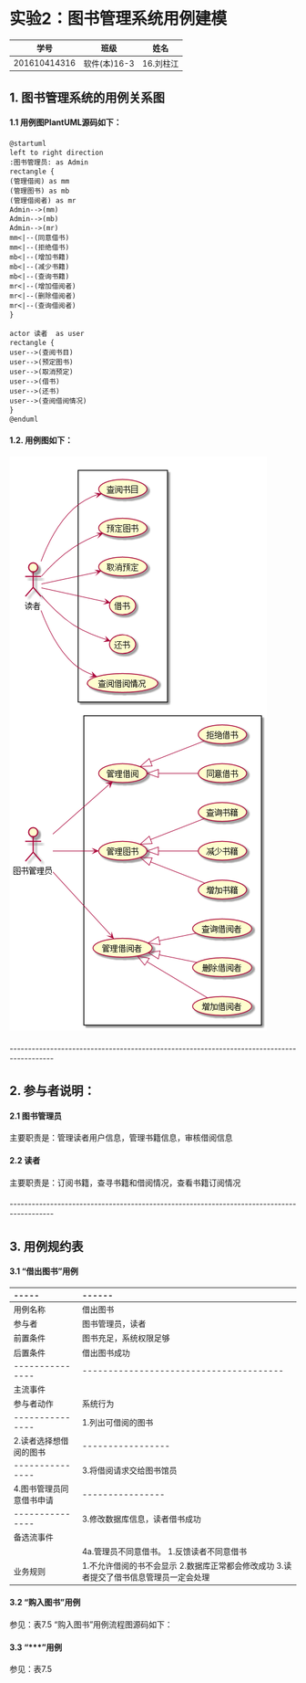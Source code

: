 # 实验2：图书管理系统用例建模
|学号|班级|姓名|
|:-------:|:-------------: | :----------:|
|201610414316|软件(本)16-3|16.刘柱江|
## 1. 图书管理系统的用例关系图
#### 1.1 用例图PlantUML源码如下：

``` flow1
@startuml
left to right direction
:图书管理员: as Admin
rectangle {
(管理借阅) as mm
(管理图书) as mb
(管理借阅者) as mr
Admin-->(mm)
Admin-->(mb)
Admin-->(mr)
mm<|--(同意借书)
mm<|--(拒绝借书)
mb<|--(增加书籍)
mb<|--(减少书籍)
mb<|--(查询书籍)
mr<|--(增加借阅者)
mr<|--(删除借阅者)
mr<|--(查询借阅者)
}

actor 读者  as user
rectangle {
user-->(查阅书目)
user-->(预定图书)
user-->(取消预定)
user-->(借书)
user-->(还书)
user-->(查阅借阅情况)
}
@enduml
```

#### 1.2. 用例图如下：
![flow1](1.png)

###### ------------------------------------------------------------------------------------------

## 2. 参与者说明：

#### 2.1 图书管理员

主要职责是：管理读者用户信息，管理书籍信息，审核借阅信息

#### 2.2 读者

主要职责是：订阅书籍，查寻书籍和借阅情况，查看书籍订阅情况

###### ------------------------------------------------------------------------------------------

## 3. 用例规约表

#### 3.1 “借出图书”用例

|-----|------|
|:--------|:------|
|用例名称|借出图书|
|参与者|图书管理员，读者|
|前置条件|图书充足，系统权限足够|
|后置条件|借出图书成功|
| ---------------|---------------------------------------|
|主流事件|
|参与者动作|系统行为|
|---------------|1.列出可借阅的图书|
|2.读者选择想借阅的图书|-----------------|
|---------------|3.将借阅请求交给图书馆员|
|4.图书管理员同意借书申请|----------------|
|---------------|3.修改数据库信息，读者借书成功|
|备选流事件|  |
|  |4a.管理员不同意借书。    1.反馈读者不同意借书|
|业务规则 |1.不允许借阅的书不会显示   2.数据库正常都会修改成功      3.读者提交了借书信息管理员一定会处理|

#### 3.2 “购入图书”用例

参见：表7.5
“购入图书”用例流程图源码如下：


#### 3.3 “***”用例
参见：表7.5